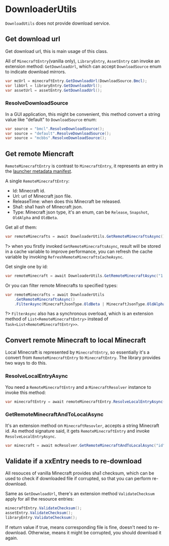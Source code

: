 # DownloaderUtils

`DownloadUtils` does not provide download service.

## Get download url

Get download url, this is main usage of this class.

All of `MinecraftEntry`(vanilla only), `LibraryEntry`, `AssetEntry` can invoke an extension method: `GetDownloadUrl`, which can accept `DownloadSource` enum to indicate download mirrors.

```cs
var mcUrl = minecraftEntry.GetDownloadUrl(DownloadSource.Bmcl);
var libUrl = libraryEntry.GetDownloadUrl();
var assetUrl = assetEntry.GetDownloadUrl();
```

### ResolveDownloadSource

In a GUI application, this might be convenient, this method convert a string value like "default" to `DownloadSource` enum:

```cs
var source = "bmcl".ResolveDownloadSource();
var source = "default".ResolveDownloadSource();
var source = "mcbbs".ResolveDownloadSource();
```

## Get remote Miencraft

`RemoteMinecraftEntry` is contrast to `MinecraftEntry`, it represents an entry in the [launcher metadata manifest](http://launchermeta.mojang.com/mc/game/version_manifest_v2.json).

A single `RemoteMinecraftEntry`:

- Id: Minecraft id.
- Url: url of Minecraft json file.
- ReleaseTime: when does this Minecraft be released.
- Sha1: sha1 hash of Minecraft json.
- Type: Minecraft json type, it's an enum, can be `Release`, `Snapshot`, `OldAlpha` and `OldBeta`.

Get all of them:

```cs
var remoteMinecrafts = await DownloaderUtils.GetRemoteMinecraftsAsync();
```

?> when you firstly invoked `GetRemoteMinecraftsAsync`, result will be stored in a cache variable to improve performance, you can refresh the cache variable by invoking `RefreshRemoteMinecraftsCacheAsync`.

Get single one by id:

```cs
var remoteMinecraft = await DownloaderUtils.GetRemoteMinecraftAsync("1.19");
```

Or you can filter remote Minecrafts to specified types:

```cs
var remoteMinecrafts = await DownloaderUtils
    .GetRemoteMinecraftsAsync()
    .FilterAsync(MinecraftJsonType.OldBeta | MinecraftJsonType.OldAlpha);
```

?> `FilterAsync` also has a synchronous overload, which is an extension method of `List<RemoteMinecraftEntry>` instead of `Task<List<RemoteMinecraftEntry>>`.

## Convert remote Minecraft to local Minecraft

Local Minecraft is represented by `MinecraftEntry`, so essentially it's a convert from `RemoteMinecraftEntry` to `MinecraftEntry`. The library provides two ways to do this.

### ResolveLocalEntryAsync

You need a `RemoteMinecraftEntry` and a `MinecraftResolver` instance to invoke this method:

```cs
var minecraftEntry = await remoteMinecraftEntry.ResolveLocalEntryAsync(minecraftResolver);
```

### GetRemoteMinecraftAndToLocalAsync

It's an extension method on `MinecraftResovler`, accepts a string Minecraft id. As method signature said, it gets `RemoteMinecraftEntry` and invoke `ResolveLocalEntryAsync`.

```cs
var minecraft = await mcResolver.GetRemoteMinecraftAndToLocalAsync("id");
```

## Validate if a xxEntry needs to re-download

All resouces of vanilla Minecraft provides sha1 checksum, which can be used to check if downloaded file if corrupted, so that you can perform re-download.

Same as `GetDownloadUrl`, there's an extension method `ValidateChecksum` apply for all the resource entries:

```cs
minecraftEntry.ValidateChecksum();
assetEntry.ValidateChecksum();
libraryEntry.ValidateChecksum();
```

If return value if true, means corresponding file is fine, doesn't need to re-download. Otherwise, means it might be corrupted, you should download it again.